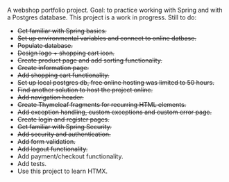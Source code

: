 A webshop portfolio project. Goal: to practice working with Spring and with a Postgres database.
This project is a work in progress. Still to do:
- ~~Get familiar with Spring basics.~~
-  ~~Set up environmental variables and connect to online datbase.~~
- ~~Populate database.~~
- ~~Design logo + shopping cart icon.~~
- ~~Create product page and add sorting functionality.~~
- ~~Create information page.~~
- ~~Add shopping cart functionality.~~
- ~~Set up local postgres db, free online hosting was limited to 50 hours.~~
- ~~Find another solution to host the project online.~~
- ~~Add navigation header.~~
- ~~Create Thymeleaf fragments for recurring HTML elements.~~
- ~~Add exception handling, custom exceptions and custom error page.~~
- ~~Create login and register pages.~~
- ~~Get familiar with Spring Security.~~
- ~~Add security and authentication.~~
- ~~Add form validation.~~
- ~~Add logout functionality.~~
- Add payment/checkout functionality.
- Add tests.
- Use this project to learn HTMX.

